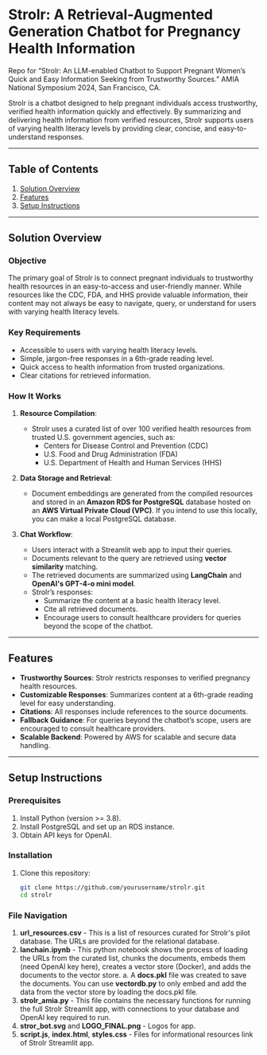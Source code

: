 # **Strolr: A Retrieval-Augmented Generation Chatbot for Pregnancy Health Information**
Repo for “Strolr: An LLM-enabled Chatbot to Support Pregnant Women’s Quick and Easy Information Seeking from Trustworthy Sources.”
AMIA National Symposium 2024, San Francisco, CA. 

Strolr is a chatbot designed to help pregnant individuals access trustworthy, verified health information quickly and effectively. By summarizing and delivering health information from verified resources, Strolr supports users of varying health literacy levels by providing clear, concise, and easy-to-understand responses.

---

## **Table of Contents**
1. [Solution Overview](#solution-overview)
2. [Features](#features)
3. [Setup Instructions](#setup-instructions)


---

## **Solution Overview**

### **Objective**
The primary goal of Strolr is to connect pregnant individuals to trustworthy health resources in an easy-to-access and user-friendly manner. While resources like the CDC, FDA, and HHS provide valuable information, their content may not always be easy to navigate, query, or understand for users with varying health literacy levels.

### **Key Requirements**
- Accessible to users with varying health literacy levels.
- Simple, jargon-free responses in a 6th-grade reading level.
- Quick access to health information from trusted organizations.
- Clear citations for retrieved information.

### **How It Works**
1. **Resource Compilation**: 
   - Strolr uses a curated list of over 100 verified health resources from trusted U.S. government agencies, such as:
     - Centers for Disease Control and Prevention (CDC)
     - U.S. Food and Drug Administration (FDA)
     - U.S. Department of Health and Human Services (HHS)

2. **Data Storage and Retrieval**:
   - Document embeddings are generated from the compiled resources and stored in an **Amazon RDS for PostgreSQL** database hosted on an **AWS Virtual Private Cloud (VPC)**. If you intend to use this locally, you can make a local PostgreSQL database.

3. **Chat Workflow**:
   - Users interact with a Streamlit web app to input their queries.
   - Documents relevant to the query are retrieved using **vector similarity** matching.
   - The retrieved documents are summarized using **LangChain** and **OpenAI's GPT-4-o mini model**.
   - Strolr’s responses:
     - Summarize the content at a basic health literacy level.
     - Cite all retrieved documents.
     - Encourage users to consult healthcare providers for queries beyond the scope of the chatbot.

---

## **Features**
- **Trustworthy Sources**: Strolr restricts responses to verified pregnancy health resources.
- **Customizable Responses**: Summarizes content at a 6th-grade reading level for easy understanding.
- **Citations**: All responses include references to the source documents.
- **Fallback Guidance**: For queries beyond the chatbot’s scope, users are encouraged to consult healthcare providers.
- **Scalable Backend**: Powered by AWS for scalable and secure data handling.

---

## **Setup Instructions**

### **Prerequisites**
1. Install Python (version >= 3.8).
2. Install PostgreSQL and set up an RDS instance.
3. Obtain API keys for OpenAI.

### **Installation**
1. Clone this repository:
   ```bash
   git clone https://github.com/yourusername/strolr.git
   cd strolr

### **File Navigation**
1. **url_resources.csv** - This is a list of resources curated for Strolr's pilot database. The URLs are provided for the relational database.
2. **lanchain.ipynb** - This python notebook shows the process of loading the URLs from the curated list, chunks the documents, embeds them (need OpenAI key here), creates a vector store (Docker), and adds the documents to the vector store.
  a. A **docs.pkl** file was created to save the documents. You can use **vectordb.py** to only embed and add the data from the vector store by loading the docs.pkl file.
3. **strolr_amia.py** - This file contains the necessary functions for running the full Strolr Streamlit app, with connections to your database and OpenAI key required to run.
4. **stror_bot.svg** and **LOGO_FINAL.png** - Logos for app.
5. **script.js**, **index.html**, **styles.css** - Files for informational resources link of Strolr Streamlit app. 
   


